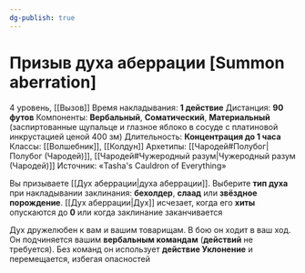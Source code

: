 ```yaml
---
dg-publish: true
---
```

# Призыв духа аберрации [Summon aberration]
4 уровень, [[Вызов]]
Время накладывания: **1 действие**
Дистанция: **90 футов**
Компоненты: **Вербальный**, **Соматический**, **Материальный** (заспиртованные щупальце и глазное яблоко в сосуде с платиновой инкрустацией ценой 400 зм)
Длительность: **Концентрация до 1 часа**
Классы: [[Волшебник]], [[Колдун]]
Архетипы: [[Чародей#Полубог|Полубог (Чародей)]], [[Чародей#Чужеродный разум|Чужеродный разум (Чародей)]]
Источник: «Tasha's Cauldron of Everything»

Вы призываете [[Дух аберрации|духа аберрации]]. Выберите **тип духа** при накладывании заклинания: **бехолдер**, **слаад** или **звёздное порождение**. [[Дух аберрации|Дух]] исчезает, когда его **хиты** опускаются до **0** или когда заклинание заканчивается

Дух дружелюбен к вам и вашим товарищам. В бою он ходит в ваш ход. Он подчиняется вашим **вербальным командам** (**действий** не требуется). Без команд он использует **действие Уклонение** и перемещается, избегая опасностей